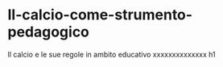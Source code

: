 Il-calcio-come-strumento-pedagogico
===================================

Il calcio e le sue regole in ambito educativo
xxxxxxxxxxxxxx
h1  
